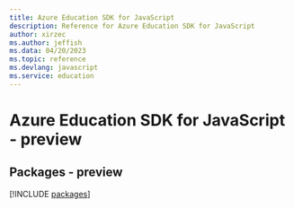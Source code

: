```yaml
---
title: Azure Education SDK for JavaScript
description: Reference for Azure Education SDK for JavaScript
author: xirzec
ms.author: jeffish
ms.data: 04/20/2023
ms.topic: reference
ms.devlang: javascript
ms.service: education
---
```

# Azure Education SDK for JavaScript - preview
## Packages - preview
[!INCLUDE [packages](education-index.md)]
